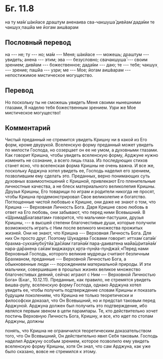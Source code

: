 # Бг. 11.8

на ту ма̄м̇ ш́акйасе драшт̣ум аненаива сва-чакшуша̄ дивйам̇ дада̄ми те чакшух̣
паш́йа ме йогам аиш́варам

## Пословный перевод

на --- не; ту --- но; ма̄м --- Меня; ш́акйасе --- можешь; драшт̣ум ---
увидеть; анена --- этим; эва --- безусловно; свачакшуша̄ --- своим
зрением; дивйам --- божественное; дада̄ми --- даю; те --- тебе; чакшух̣
--- зрение; паш́йа --- узри; ме --- Мое; йогам аиш́варам --- непостижимое
мистическое могущество.

## Перевод

Но поскольку ты не сможешь увидеть Меня своими нынешними глазами, Я
наделю тебя божественным зрением. Узри же Мое мистическое могущество!

## Комментарий

Чистый преданный не стремится увидеть Кришну ни в какой из Его форм,
кроме двурукой. Вселенскую форму преданный может увидеть по милости
Господа, но созерцает он ее не умом, а духовными глазами. Как говорит
Кришна, чтобы увидеть вселенскую форму, Арджуне нужно изменить не
сознание, а всего лишь глаза. Из последующих стихов станет ясно, что
вселенская форма Кришны не очень важна. И все же, поскольку Арджуна
хотел увидеть ее, Господь наделил его зрением, позволившим ему сделать
это. Преданных, верно понимающих суть духовных взаимоотношений с
Кришной, привлекают Его пленительные личностные качества, а не блеск
материального великолепия Кришны. Друзья Кришны, Его товарищи по играм и
родители никогда не просят, чтобы Кришна продемонстрировал Свое
великолепие и богатство. Поглощенные чистой любовью к Кришне, они даже
не знают о том, что Кришна --- Верховная Личность Бога. Даря Кришне свою
любовь в ответ на Его любовь, они забывают, что перед ними Всевышний. В
«ШримадБхагаватам» говорится, что мальчики-пастушки, друзья Кришны, ---
в высшей степени благочестивые души, которые получили возможность играть
с Ним после великого множества прожитых жизней. Они не знают, что Кришна
--- Верховная Личность Бога. Для них Он просто друг. Поэтому Шукадева
Госвами говорит: иттхам̇ сата̄м̇ брахма-сукха̄нубхӯтйа̄ да̄сйам̇ гата̄на̄м̇
пара-даиватена ма̄йа̄ш́рита̄на̄м̇ нара-да̄ракен̣а са̄кам̇ виджахрух̣
кр̣та-пун̣йа-пун̃джа̄х̣ «Перед нами Верховный Господь, которого великие
мудрецы считают безличным Брахманом, преданные --- Верховной Личностью
Бога, а обыкновенные люди --- порождением материальной природы. И эти
мальчики, совершившие в прошлых жизнях великое множество благочестивых
деяний, сейчас играют с Ним --- Верховной Личностью Бога» (Бхаг.,
10.12.11). Преданные, как правило, не стремятся увидеть вишва-рупу,
вселенскую форму Господа, однако Арджуна хотел увидеть ее, чтобы
получить подтверждение словам Кришны и показать будущим поколениям, что
Кришна не только теоретически и философски доказал, что Он Всевышний, но
и предстал таковым перед Арджуной. Арджуна должен был получить это
подтверждение, ибо являлся первым звеном в цепи парампары. Те, кто
действительно хочет постичь Верховную Личность Бога, Кришну, и все, кто
идет по стопам Арджуны, должны

понять, что Кришна не ограничился теоретическим доказательством того,
что Он Всевышний, Он действительно явил Себя таковым. Господь наделил
Арджуну особым зрением, которое позволило ему увидеть вселенскую форму
Кришны, хотя Он знал, что сам Арджуна, как уже было сказано, вовсе не
стремился к этому.
